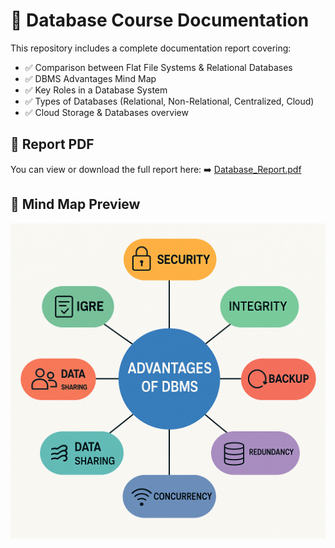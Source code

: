 # 📘 Database Course Documentation

This repository includes a complete documentation report covering:

- ✅ Comparison between Flat File Systems & Relational Databases
- ✅ DBMS Advantages Mind Map
- ✅ Key Roles in a Database System
- ✅ Types of Databases (Relational, Non-Relational, Centralized, Cloud)
- ✅ Cloud Storage & Databases overview

## 📄 Report PDF
You can view or download the full report here:
➡️ [Database_Report.pdf](./Database_Course.pdf)

## 🧠 Mind Map Preview
![DBMS Mind Map](./mindmap.png)
